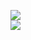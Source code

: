 [![](https://img.shields.io/badge/Made%20With-Github%20Spray-lightgrey.svg?style=for-the-badge&logo=github)](https://github.com/Annihil/github-spray#5894)  
[![](https://i.imgur.com/2DrTn0Z.gif)](https://github.com/Annihil/github-spray)
